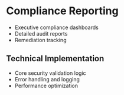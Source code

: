 # Compliance Reporting
- Executive compliance dashboards
- Detailed audit reports
- Remediation tracking

## Technical Implementation
- Core security validation logic
- Error handling and logging
- Performance optimization
